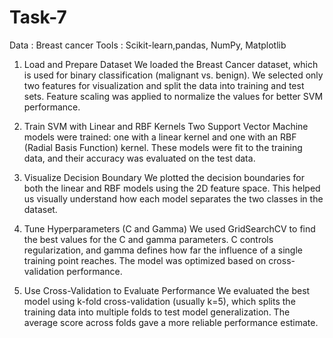 # Task-7
Data : Breast cancer
Tools : Scikit-learn,pandas, NumPy, Matplotlib

1. Load and Prepare Dataset
We loaded the Breast Cancer dataset, which is used for binary classification (malignant vs. benign). We selected only two features for visualization and split the data into training and test sets. Feature scaling was applied to normalize the values for better SVM performance.

2. Train SVM with Linear and RBF Kernels
Two Support Vector Machine models were trained: one with a linear kernel and one with an RBF (Radial Basis Function) kernel. These models were fit to the training data, and their accuracy was evaluated on the test data.

3. Visualize Decision Boundary
We plotted the decision boundaries for both the linear and RBF models using the 2D feature space. This helped us visually understand how each model separates the two classes in the dataset.

4. Tune Hyperparameters (C and Gamma)
We used GridSearchCV to find the best values for the C and gamma parameters. C controls regularization, and gamma defines how far the influence of a single training point reaches. The model was optimized based on cross-validation performance.

5. Use Cross-Validation to Evaluate Performance
We evaluated the best model using k-fold cross-validation (usually k=5), which splits the training data into multiple folds to test model generalization. The average score across folds gave a more reliable performance estimate.

